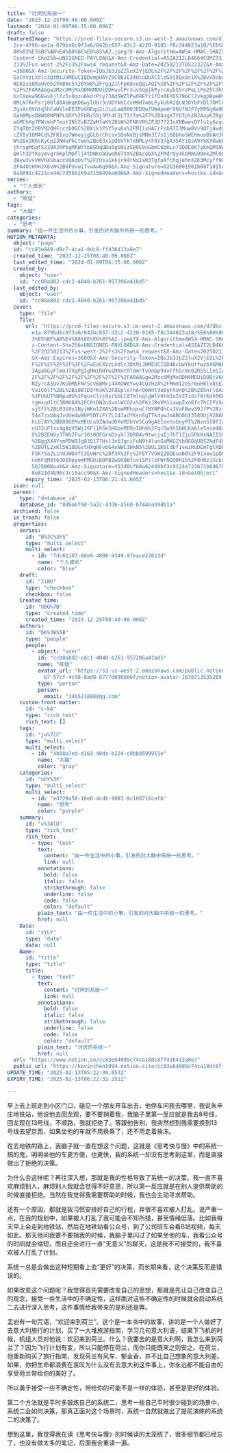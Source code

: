 ```yaml
---
title: "讨厌的系统一"
date: "2023-12-25T08:40:00.000Z"
lastmod: "2024-01-09T06:35:00.000Z"
draft: false
featuredImage: "https://prod-files-secure.s3.us-west-2.amazonaws.com/d7dbc101-8\
  2ce-4f96-ae1a-879bd6c9f3a6/842bc657-d3c2-4220-9185-f8c344023a18/%E6%80%9D%E8%\
  80%83%E5%BF%AB%E4%B8%8E%E6%85%A2.jpeg?X-Amz-Algorithm=AWS4-HMAC-SHA256&X-Amz-\
  Content-Sha256=UNSIGNED-PAYLOAD&X-Amz-Credential=ASIAZI2LB4664CUMZ73J%2F20250\
  213%2Fus-west-2%2Fs3%2Faws4_request&X-Amz-Date=20250213T052232Z&X-Amz-Expires\
  =3600&X-Amz-Security-Token=IQoJb3JpZ2luX2VjEOL%2F%2F%2F%2F%2F%2F%2F%2F%2F%2Fw\
  EaCXVzLXdlc3QtMiJHMEUCIQDvmpHAYZ9C0bJE34UcuBuXCIlzG918Qx0ciK%2BvVDsbLgIgRHqIp\
  NCKIx10RaUVob2VkB0c5%2BYm8%2Frgq2JlFp60vuQqiAQI%2B%2F%2F%2F%2F%2F%2F%2F%2F%2F\
  %2F%2FARAAGgw2Mzc0MjMxODM4MDUiDDKuulPr3uvSGpjkPyrcAyb55rzPeL1Po25tdhUsBhSj8Ej\
  bzCXokw9GEwvEjlYz5s0qzu6kdrPiy73AdSWZlPw04EYz1fDn0EYDS79bCl2vkgpBpeH9NqXrYOiL\
  0MLNfRnFsrj00ld0AbKqKD6wylUGr3uUOYkKCdxM9H7w6LFykUhR2QLNJOYbFYDl7OMlVUy28152m\
  ZgsAc0VGtqShCaWVlmEEIPVd6Eqo2iJipLaAD00JEDQwfUW4peWrX6UfNJF7yRP6gHa0MIRDPG5lp\
  GahBMpsD8W68NPNPLGDY%2FURz59j5Mt4C1LTItfm%2F7%2B4agX7YbTp%2BJAapKZ8g89WLYuoPz\
  oGMChXg7PWzmhP7eotINlZvBZZwMfaK%2BUA%2FNKVN%2F3D772JxXNBwwsQYlu1y6zqa8Eq4sYQY\
  IYqTQt26BV92QHFcczb0GC%2BXik1PSY5yu6x%2FMIlxHACrFzb87I3Muw8Vv9QTj4wd0lPfcFjzq\
  cZVIy1QM4Cq%2FKIvp7WmoyjgGL6rCKcsvSQoNxBjsMNm3I7s1j6QbhoSWEKmuoBVAH3NPHjCkVIo\
  W%2BxOKRcKyCp23NHuPkCtwe%2Bo83xspDbVTkTeNMLyrF0V37gA35AYiQsA9Y6KXRw6BF%2BuFSz\
  jhrigMGqfS239AJRPbgMKWYtb0GOqUBu5gSNSzSB0E9nGbmC6bHLn73Q0E8K7yKmIM1NBkoCV3jP2\
  QHlh3DfKeymvgrnKplMpflj4tDNKnbQwoR6TVX%2BAcebX%2FMdrQy4kGMmG90mkZMl9LZA6R1wJ%\
  2Byw3vvVWVhXSbaccVQAqUsf%2FZOsa1kkjr94rNxIxR3TgfpAfthqjehnX2K3Mcyff9OTDA75hs%\
  2FA4OtHhHJX6vN%2B6FUvuifvwAw6g96&X-Amz-Signature=02b36001901b08f1815c35abd3d8\
  0ab091c4221ce44c7d5bb169a315849ba60b&X-Amz-SignedHeaders=host&x-id=GetObject"
series:
  - "个人成长"
authors:
  - "陈猛"
tags:
  - "大脑"
categories:
  - "思考"
summary: "由一件生活中的小事，引发的对大脑中系统一的思考。"
NOTION_METADATA:
  object: "page"
  id: "cc83e840-d9c7-4ca1-8dc8-ff436413a8e7"
  created_time: "2023-12-25T08:40:00.000Z"
  last_edited_time: "2024-01-09T06:35:00.000Z"
  created_by:
    object: "user"
    id: "cc08a802-cdc1-4040-b261-957206a41bd5"
  last_edited_by:
    object: "user"
    id: "cc08a802-cdc1-4040-b261-957206a41bd5"
  cover:
    type: "file"
    file:
      url: "https://prod-files-secure.s3.us-west-2.amazonaws.com/d7dbc101-82ce-4f96-a\
        e1a-879bd6c9f3a6/842bc657-d3c2-4220-9185-f8c344023a18/%E6%80%9D%E8%80%8\
        3%E5%BF%AB%E4%B8%8E%E6%85%A2.jpeg?X-Amz-Algorithm=AWS4-HMAC-SHA256&X-Am\
        z-Content-Sha256=UNSIGNED-PAYLOAD&X-Amz-Credential=ASIAZI2LB4666JJISNCO\
        %2F20250213%2Fus-west-2%2Fs3%2Faws4_request&X-Amz-Date=20250213T052141Z\
        &X-Amz-Expires=3600&X-Amz-Security-Token=IQoJb3JpZ2luX2VjEOL%2F%2F%2F%2\
        F%2F%2F%2F%2F%2F%2FwEaCXVzLXdlc3QtMiJHMEUCIQD4bcUwYkUrfwzbXGMAFgtptsVv9\
        3Aga6GyFlmoJTXgPgIgMmiRHYwiMXmtRTdmrfvOnbp94vFfhSrmn02RS5LleSIqiAQI%2B%\
        2F%2F%2F%2F%2F%2F%2F%2F%2F%2F%2FARAAGgw2Mzc0MjMxODM4MDUiDOBjV6RlbOOJlOp\
        NZyrcA5Uv7KG0MbFNrScV6WMx144XOWeYwy4CQzHzA%2FMmmI2eSr6nH6lV8sE25Czm%2F3\
        VaiC6lT%2BL%2Bi0B7D3rKxK%2F8Eple7nArQ6Wnt3o8yFXUnQ%2B%2BSnrl6Ac3S6tglzT\
        %2FUoUThNNpu0U%2FqoxClvj9srSbLC8TmlnqlgWlV9tm3aIV3Tidzf8rK4h5KWeq7ZLTyg\
        tgHxqdltC3RMU8A%2FC0tDN2o3volWCO2x%2FKzJReVM1iawpZxoEfc7hCIFVSAnk7WKX6c\
        sj5ft%2BLB3S0x1NyjWKn1ZXA%2BoeMFhqxuCfNYNPQhCs3VaFBwvS9JfP%2BzvME5UEhMo\
        54a7zxUAqJvUUe4w9UPSDTiFr7LI43adYKsnSgTTkdywJmABG0b23S80Uj92A6RB1KYPMv3\
        hLblAY%2BB80GEMxMEUcu9ZAdwdDYeM2bYe5Co9gA6IenYvGnyRT%2BzoSlDfIaZeMk8I8d\
        nUJ2uFIxx4gAqV5WjJ6Fl1hSkSHGbnMD9oI8h6%2FqcOwXhSbHLKa6le5nie4QuVR%2BOca\
        X%2BZEWVy3TN%2Fur30s0QFGrnDzyXl7QRQ4v9twcjuIj7hT1Zju5RkHxNAIISCKljWK2dM\
        %2BggXX4YsmPDW9Jq83Q177Hsl3x6JgniFuN9t4lonGxMKGZtb0GOqUBS2NdF4DVoC95QN4\
        %2BUfL2xKl5W10QGstHXqRFvbG4xNWCIHkN5%2BUL1K6Cdbf1vwiRuDEmTgtXDRV3CxGT%2\
        FGKr5a2LihUJWD4ft3EVWrC%2Bf3X%2Fs%2FEY7VGW22OQEuaB8%2F9ixew1pQGw%2BWbJt\
        ne6FqM8t6JDIRpyomPMGDsbDPBZwOXQBfuv1SPz7zFWrNIQ0H1b%2F8nRz1XcEdFiJdFS2g\
        5QJ5B0NuaX&X-Amz-Signature=453d0cf60a62449bf3c9124e723671b6d6782a0e4ce8\
        8e821d4b96c3c15acc90&X-Amz-SignedHeaders=host&x-id=GetObject"
      expiry_time: "2025-02-13T06:21:41.605Z"
  icon: null
  parent:
    type: "database_id"
    database_id: "8d6a6f9d-5a2c-433b-a560-b744eab9db1a"
  archived: false
  in_trash: false
  properties:
    series:
      id: "B%3C%3FS"
      type: "multi_select"
      multi_select:
        - id: "fdc61107-0de9-4896-9349-9feace22613d"
          name: "个人成长"
          color: "blue"
    draft:
      id: "JiWU"
      type: "checkbox"
      checkbox: false
    Created time:
      id: "UBQ%7B"
      type: "created_time"
      created_time: "2023-12-25T08:40:00.000Z"
    authors:
      id: "bK%3B%5B"
      type: "people"
      people:
        - object: "user"
          id: "cc08a802-cdc1-4040-b261-957206a41bd5"
          name: "陈猛"
          avatar_url: "https://s3-us-west-2.amazonaws.com/public.notion-static.com/775523\
            b7-57cf-4c98-8ad8-8777d898666f/notion-avatar-1678713535269.png"
          type: "person"
          person:
            email: "346521888@qq.com"
    custom-front-matter:
      id: "c~kA"
      type: "rich_text"
      rich_text: []
    tags:
      id: "jw%7CC"
      type: "multi_select"
      multi_select:
        - id: "4b08a7ed-d163-40da-b224-c8bb8599911e"
          name: "大脑"
          color: "gray"
    categories:
      id: "nbY%3F"
      type: "multi_select"
      multi_select:
        - id: "ed729a50-16e0-4cdb-9083-9c106716cef6"
          name: "思考"
          color: "purple"
    summary:
      id: "x%3AlD"
      type: "rich_text"
      rich_text:
        - type: "text"
          text:
            content: "由一件生活中的小事，引发的对大脑中系统一的思考。"
            link: null
          annotations:
            bold: false
            italic: false
            strikethrough: false
            underline: false
            code: false
            color: "default"
          plain_text: "由一件生活中的小事，引发的对大脑中系统一的思考。"
          href: null
    Date:
      id: "zYLY"
      type: "date"
      date: null
    Name:
      id: "title"
      type: "title"
      title:
        - type: "text"
          text:
            content: "讨厌的系统一"
            link: null
          annotations:
            bold: false
            italic: false
            strikethrough: false
            underline: false
            code: false
            color: "default"
          plain_text: "讨厌的系统一"
          href: null
  url: "https://www.notion.so/cc83e840d9c74ca18dc8ff436413a8e7"
  public_url: "https://kevinchen1994.notion.site/cc83e840d9c74ca18dc8ff436413a8e7"
UPDATE_TIME: "2025-02-13T05:22:36.853Z"
EXPIRY_TIME: "2025-02-13T06:22:32.251Z"

---
```

<link rel="stylesheet" href="https://cdn.jsdelivr.net/npm/katex@0.16.2/dist/katex.min.css" integrity="sha384-bYdxxUwYipFNohQlHt0bjN/LCpueqWz13HufFEV1SUatKs1cm4L6fFgCi1jT643X" crossorigin="anonymous">


早上去上班走到小区门口，碰见一个朋友开车出去，他停车问我去哪里，我说朱辛庄地铁站，他说他去回龙观，要不要捎着我，我脑子里第一反应就是我去8号线，回龙观在13号线，不顺路，我就拒绝了。等跟他告别，我突然想到我需要换到13号线去望京西，如果坐他的车就不用换乘了，还不用走着挨冻。


在去地铁的路上，我脑子就一直在想这个问题，这就是《思考快与慢》中的系统一搞的鬼，明明坐他的车更方便，也更快，我的系统一却没有思考到这里，而是直接做出了拒绝的决策。


为什么会这样呢？再往深入想，那就是我的性格导致了系统一的决策。我一直不喜欢麻烦别人，麻烦别人我就会觉得不好意思，所以第一反应就是在别人提供帮助的时候直接拒绝。当然在我觉得我需要帮助的时候，我也会主动寻求帮助。


还有一个原因，那就是我习惯安排好自己的行程，并很不喜欢被人打乱。说严重一点，在我的规划中，如果被人打乱了我可能会不知所措，甚至情绪低落。比如我每天早上会走到地铁站，然后在地铁站看公众号，到了公司班车会看B站视频，每天如此。那天他问我要不要捎我的时候，我脑子里闪过了如果坐他的车，我看公众号的时间就会缩短，而且还会进行一直“无意义”的聊天，这是我不可接受的，我不喜欢被人打乱了计划。


系统一总是会做出这种短期看上去“更好”的决策，而长期来看，这个决策反而是错误的。


如果改变这个问题呢？我觉得首先需要改变自己的思想，那就是先让自己改变自己的观念，接受一些生活中的不确定性，这样面对这些不确定性的时候就会启动系统二去进行深入思考，这件事情给我带来的是利还是弊。


孟岩有一句咒语，“欢迎来到荷兰”。这个是一本书中的故事，讲的是一个人做好了去意大利旅行的计划，买了一大堆旅游指南，学习几句意大利语，结果下飞机的时候，机组人员对他说：欢迎来到荷兰。什么？我要去的是意大利啊，我怎么来到荷兰了？因为飞行计划有变，所以只能停在荷兰，而你只能既来之则安之。在荷兰，他重新购买了旅行指南，发现荷兰有风车、郁金香，并不比自己想象的意大利差。如果，你把生命都浪费在哀叹为什么没有去意大利这件事上，你永远都不能自由的享受荷兰带给你的美好了。


所以勇于接受一些不确定性，带给你的可能不是一样的体验，甚至是更好的体验。


第二个方法就是平时多锻炼自己的系统二，思考一些自己平时很少碰到的场景中，系统二会如何决策，那真正面对这个场景时，系统一自然就做出了提前演练的系统二的决策了。


想到这里，我觉得我在读《思考快与慢》的时候读的太笼统了，很多细节都已经忘了，也没有做太多的笔记，后面我会重读一遍。

